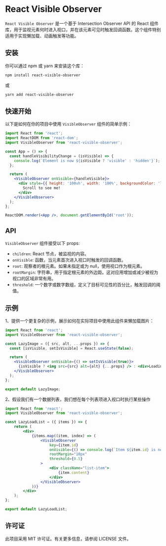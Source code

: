 # React Visible Observer

`React Visible Observer` 是一个基于 Intersection Observer API 的 React 组件库，用于监视元素何时进入视口，并在该元素可见时触发回调函数。这个组件特别适用于实现懒加载、动画触发等功能。

## 安装

你可以通过 npm 或 yarn 来安装这个库：

```bash
npm install react-visible-observer
````

或

```bash
yarn add react-visible-observer
```

## 快速开始

以下是如何在你的项目中使用 `VisibleObserver` 组件的简单示例：

```jsx
import React from 'react';
import ReactDOM from 'react-dom';
import VisibleObserver from 'react-visible-observer';

const App = () => {
  const handleVisibilityChange = (isVisible) => {
    console.log(`Element is now ${isVisible ? 'visible' : 'hidden'}`);
  };

  return (
    <VisibleObserver onVisible={handleVisible}>
      <div style={{ height: '100vh', width: '100%', backgroundColor: 'lightblue' }}>
        Scroll to see me!
      </div>
    </VisibleObserver>
  );
};

ReactDOM.render(<App />, document.getElementById('root'));
```

## API

`VisibleObserver` 组件接受以下 props:

-   `children`: React 节点，被监视的内容。
-   `onVisible`: 函数，当元素首次进入视口时触发的回调函数。
-   `root`: 观察者的根元素。如果未指定或为 null，使用视口作为根元素。
-   `rootMargin`: 字符串，用于指定根元素的外边距。这对应用增加或减少被视为视口的区域非常有用。
-   `threshold`: 一个数字或数字数组，定义了目标可见性的百分比，触发回调的阈值。

## 示例

1、提供一个更复杂的示例，展示如何在实际项目中使用此组件来懒加载图片：

```jsx
import React from 'react';
import VisibleObserver from 'react-visible-observer';

const LazyImage = ({ src, alt, ...props }) => {
  const [isVisible, setIsVisible] = React.useState(false);

  return (
    <VisibleObserver onVisible={() => setIsVisible(true)}>
      {isVisible ? <img src={src} alt={alt} {...props} /> : <div>Loading image...</div>}
    </VisibleObserver>
  );
};

export default LazyImage;
```

2、假设我们有一个数据列表，我们想在每个列表项进入视口时执行某些操作

```jsx
import React from 'react';
import VisibleObserver from 'react-visible-observer';

const LazyLoadList = ({ items }) => {
    return (
        <div>
            {items.map((item, index) => (
                <VisibleObserver
                    key={item.id}
                    onVisible={() => console.log(`Item ${item.id} is now visible`)}
                    rootMargin="10px"
                    threshold={0.5}
                >
                    <div className="list-item">
                        {item.content}
                    </div>
                </VisibleObserver>
            ))}
        </div>
    );
};

export default LazyLoadList;
```

## 许可证

此项目采用 MIT 许可证。有关更多信息，请参阅 LICENSE 文件。
